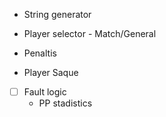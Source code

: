 - String generator
- Player selector - Match/General
- Penaltis

- Player Saque

- [ ] Fault logic
  - PP stadistics
